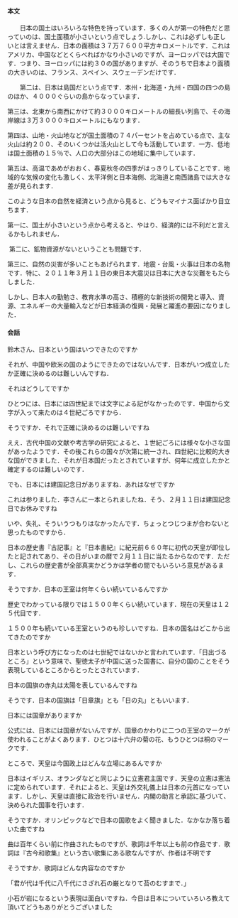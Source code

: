 #### 本文

&emsp;&emsp;日本の国土はいろいろな特色を持っています．多くの人が第一の特色だと思っていのは、国土面積が小さいという点でしょう.しかし、これは必ずしも正しいとは言えません．日本の面積は３７万７６００平方キロメートルです．これはアメリカ、中国などとくらべればかなり小さいのですが、ヨーロッパでは大国です．つまり、ヨーロッパには約３０の国がありますが、そのうちで日本より面積の大きいのは、フランス、スペイン、スウェーデンだけです．

　　第二は、日本は島国だという点です．本州・北海道・九州・四国の四つの島のほか、４０００ぐらいの島からなっています．

​		第三は、北東から南西にかけて約３０００キロメートルの細長い列島で、その海岸線は３万３０００キロメートルにもなります．

​		第四は、山地・火山地などが国土面積の７４パーセントを占めている点で、主な火山は約２００、そのいくつかは活火山として今も活動しています．一方、低地は国土面積の１５％で、人口の大部分はこの地域に集中しています．

​		第五は、高温であめがおおく、春夏秋冬の四季がはっきりしていることです．地域的な気候の変化も激しく、太平洋側と日本海側、北海道と南西諸島では大きな差が見られます．

​		このような日本の自然を経済という点から見ると、どうもマイナス面ばかり目立ちます．

​		第一に、国土が小さいという点から考えると、やはり、経済的には不利だと言えるかもしれません．

​		第二に、鉱物資源がないということも問題です．

​		第三に、自然の災害が多いこともあげられます．地震・台風・火事は日本の名物です．特に、２０１１年３月１１日の東日本大震災は日本に大きな災難をもたらしました．

​		しかし、日本人の勤勉さ、教育水準の高さ、積極的な新技術の開発と導入、資源、エネルギーの大量輸入などが日本経済の復興・発展と躍進の要因になりました．

#### 会話

鈴木さん、日本という国はいつできたのですか

それが、中国や欧米の国のようにできたのではないんです．日本がいつ成立したか正確に決めるのは難しいんですね．

それはどうしてですか

ひとつには、日本には四世紀までは文字による記がなかったのです．中国から文字が入って来たのは４世紀ごろですから．

そうですか．それで正確に決めるのは難しいですね

ええ．古代中国の文献や考古学の研究によると、１世紀ごろには様々な小さな国があったようです．その後これらの国々が次第に統一され、四世紀に比較的大きな国ができました．それが日本国だったとされていますが、何年に成立したかと確定するのは難しいのです．

でも、日本には建国記念日がありますね．あれはなぜですか

これは参りました．李さんに一本とられましたね．そう、２月１１日は建国記念日でお休みですね

いや、失礼、そういうつもりはなかったんです．ちょっとつじつまが合わないと思ったものですから．

日本の歴史書『古記事』と『日本書紀』に紀元前６６０年に初代の天皇が即位したと記されてあり、その日がいまの暦で２月１１日に当たるからなのです．ただし、これらの歴史書が全部真実かどうかは学者の間でもいろいろ意見があるます．

そうですか．日本の王室は何年くらい続いているんですか

歴史でわかっている限りでは１５００年くらい続いています．現在の天皇は１２５代目です．

１５００年も続いている王室というのも珍しいですね．日本の国名はどこから出てきたのですか

日本という呼び方になったのは七世紀ではないかと言われています．「日出づるところ」という意味で、聖徳太子が中国に送った国書に、自分の国のことをそう表現しているところからとったとされています．

日本の国旗の赤丸は太陽を表しているんですね

そうです．日本の国旗は「日章旗」とも「日の丸」ともいいます．

日本には国章がありますか

公式には、日本には国章がないんですが、国章のかわりに二つの王室のマークが使われることがよくあります．ひとつは十六弁の菊の花、もうひとつは桐のマークです．

ところで、天皇は今国政上はどんな立場にあるんですか

日本はイギリス、オランダなどと同じように立憲君主国です．天皇の立憲は憲法に定められています．それによると、天皇は外交礼儀上は日本の元首になっています．しかし、天皇は直接に政治を行いません．内閣の助言と承認に基づいて、決められた国事を行います．

そうですか．オリンピックなどで日本の国歌をよく聞きました．なかなか落ち着いた曲ですね

曲は百年くらい前に作曲されたものですが、歌詞は千年以上も前の作品です．歌詞は『古今和歌集』という古い歌集にある歌なんですが、作者は不明です

そうですか．歌詞はどんな内容なのですか

「君が代は千代に八千代にさざれ石の巌となりて苔のむすまで．」

小石が岩になるという表現は面白いですね．今日は日本についていろいろ教えて頂いてどうもありがとうございました